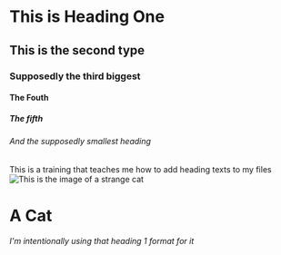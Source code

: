# This is Heading One
## This is the second type
### Supposedly the third biggest
#### The Fouth
##### The fifth
###### And the supposedly smallest heading
This is a training that teaches me how to add heading texts to my files
![This is the image of a strange cat](https://octodex.github.com/images/yaktocat.png)
# A Cat
###### I'm intentionally using that heading 1 format for it
